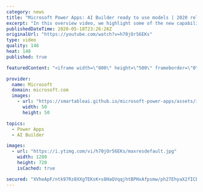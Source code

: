 ```yaml
---
category: news
title: "Microsoft Power Apps: AI Builder ready to use models | 2020 release wave 1 overview"
excerpt: "In this overview video, we highlight some of the new capabilities included in the latest update to Microsoft Power Apps, AI Builder ready to use models.     Here are the capabilities covered:   • Entity extraction helps you by identifying and extracting people, dates, places, locations, etc. from text"
publishedDateTime: 2020-05-18T23:26:26Z
originalUrl: "https://youtube.com/watch?v=h70jOr56EKs"
type: video
quality: 148
heat: 148
published: true

featuredContent: "<iframe width=\"800\" height=\"500\" frameborder=\"0\" src=\"https://www.youtube.com/embed/h70jOr56EKs\" allow=\"accelerometer; autoplay; encrypted-media; gyroscope; picture-in-picture\" allowfullscreen></iframe>"

provider:
  name: Microsoft
  domain: microsoft.com
  images:
    - url: "https://smartableai.github.io/microsoft-power-apps/assets/images/organizations/microsoft.com-50x50.jpg"
      width: 50
      height: 50

topics:
  - Power Apps
  - AI Builder

images:
  - url: "https://i.ytimg.com/vi/h70jOr56EKs/maxresdefault.jpg"
    width: 1280
    height: 720
    isCached: true

secured: "XVheApF/ntk97Rz8XXgTEKsK+s8HaQVqqjhtBPHxAfpsmw/ph27EhyaX2fICBIT3KyQBm1eOr1WQa51rbe77DOWwOLhHd/I/rmbw/Z035V6j73lZUy7ZESmGQTMDmzkQKGdQ0cLzhfnppphLcvlk83LWhWEv3hrTwlsPXFxoZXbkDVEUAH/YLJZY8nVUvBMc2uzhEA0xSnM1gPvIuj19CeQZBzhiyBlK595JmpJChTE6gQL7TcYuCRVDeNqjRIpSUPPlz45VzL3yuXTOaNwabZPjHGfo1yGpK7wvOozqL6vbfaRH7q2qAh5Z7KWrQ0ERoNH0biLCQf4Vi2NSO6E5YYp7WBY/jb3JhA9/bgCAXxdf7obbvCYtB8O/Tfm7nGe++FkLk88JEM0L8DYq2I15tX7qimwjpdCvmH+ljc+TSi3MGahysNq6obQdo36qMGQp;qXmh/QmborTZgIhEreAxQw=="
---
```


